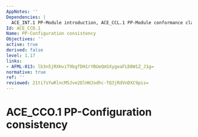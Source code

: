 ```yaml
---
AppNotes: ''
Dependencies: |
  ACE_INT.1 PP-Module introduction, ACE_CCL.1 PP-Module conformance claims, ACE_SPD.1 PP-Module security problem definition, ACE_OBJ.1 Direct Rationale PP-Module security objectives for the environment or ACE_OBJ.2 PP-Module security objectives, ACE_ECD.1 PP-Module extended component definition, ACE_REQ.1 Direct Rational PP-Module security requirements or ACE_REQ.2 PP-Module derived security requirements, ACE_MCO.1 PP-Module consistency, APE_* (all APE components)
Id: ACE_CCO.1
Name: PP-Configuration consistency
Objectives: ''
active: true
derived: false
level: 1.17
links:
- AFML-013: lb3n5jRXHviT9bgfDH1rYBUeQmSXygeaFLD8W1Z_J1g=
normative: true
ref: ''
reviewed: 21ti7sYwRlncM5Jve2DlHHJodhc-TQ3jRdVnDXC9pis=
---
```


# ACE_CCO.1 PP-Configuration consistency
